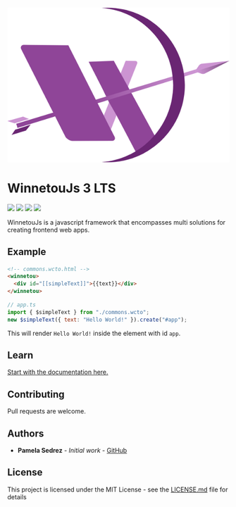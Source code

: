 <p align="center">
  <img src="https://raw.githubusercontent.com/cedrosdev/winnetoujs_assets/master/assets_v2_2025/official-logo-v2.png" alt="Winnetou Logo 2024" />

</p>

# WinnetouJs 3 LTS

<p>
   <img src="https://img.shields.io/npm/v/winnetoujs?color=6b2575&style=plastic" />
  <img src="https://img.shields.io/npm/l/winnetoujs?color=90449b&style=plastic" />
  <img src="https://img.shields.io/npm/dm/winnetoujs?color=cd94d5&style=plastic" />  
  <img src="https://img.shields.io/badge/PRs-welcome-brightgreen.svg?style=plastic" />
  </p>

WinnetouJs is a javascript framework that encompasses multi solutions for creating frontend web apps.

## Example

```html
<!-- commons.wcto.html -->
<winnetou>
  <div id="[[simpleText]]">{{text}}</div>
</winnetou>
```

```javascript
// app.ts
import { $simpleText } from "./commons.wcto";
new $simpleText({ text: "Hello World!" }).create("#app");
```

This will render `Hello World!` inside the element with id `app`.

## Learn

[Start with the documentation here.](https://winnetoujs.org/docs)

## Contributing

Pull requests are welcome.

## Authors

- **Pamela Sedrez** - _Initial work_ - [GitHub](https://github.com/pamydev)

## License

This project is licensed under the MIT License - see the [LICENSE.md](https://github.com/cedrosdev/winnetoujs/blob/master/LICENSE) file for details
